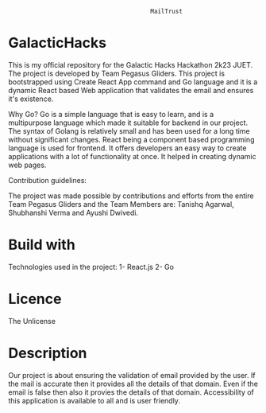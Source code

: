                                             MailTrust

# GalacticHacks
This is my official repository for the Galactic Hacks Hackathon 2k23 JUET.
The project is developed by Team Pegasus Gliders. This project is bootstrapped using Create React App command and Go language and it is a dynamic React based Web application that validates the email and ensures it's existence.

Why Go?
Go is a simple language that is easy to learn, and is a multipurpose language which made it suitable for backend in our project. The syntax of Golang is relatively small and has been used for a long time without significant changes. 
React being a component based programming language is used for frontend. It offers developers an easy way to create applications with a lot of functionality at once. It helped in creating dynamic web pages.

Contribution guidelines:

The project was made possible by contributions and efforts from the entire Team Pegasus Gliders and the Team Members are: Tanishq Agarwal, Shubhanshi Verma and Ayushi Dwivedi. 

# Build with
Technologies used in the project:
1- React.js
2- Go

# Licence
The Unlicense


# Description
Our project is about ensuring the validation of email provided by the user. If the mail is accurate then it provides all the details of that domain. Even if the email is false then also it provies the details of that domain. Accessibility of this application is available to all and is user friendly.